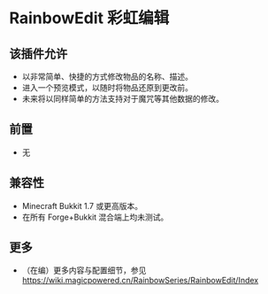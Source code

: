 # RainbowEdit 彩虹编辑

## 该插件允许
- 以非常简单、快捷的方式修改物品的名称、描述。
- 进入一个预览模式，以随时将物品还原到更改前。
- 未来将以同样简单的方法支持对于魔咒等其他数据的修改。

## 前置
- 无

## 兼容性
- Minecraft Bukkit 1.7 或更高版本。
- 在所有 Forge+Bukkit 混合端上均未测试。

## 更多
- （在编）更多内容与配置细节，参见 https://wiki.magicpowered.cn/RainbowSeries/RainbowEdit/Index

